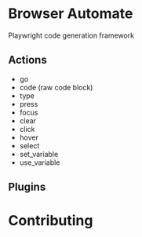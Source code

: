 # Browser Automate
Playwright code generation framework


## Actions

* go
* code (raw code block)
* type
* press
* focus
* clear
* click
* hover
* select
* set_variable
* use_variable


## Plugins


# Contributing